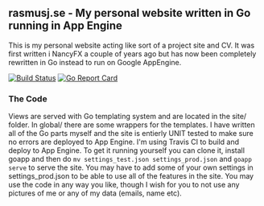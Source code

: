 ## rasmusj.se - My personal website written in Go running in App Engine
This is my personal website acting like sort of a project site and CV. It was first written i NancyFX a couple of years ago but has now been completely rewritten in Go instead to run on Google AppEngine. 

[![Build Status](https://travis-ci.org/rctl/rasmusj.se.svg?branch=master)](https://travis-ci.org/rctl/rasmusj.se)
[![Go Report Card](https://goreportcard.com/badge/github.com/rasmusj-se/rasmusj.se)](https://goreportcard.com/report/github.com/rasmusj-se/rasmusj.se)

### The Code
Views are served with Go templating system and are located in the site/ folder. In global/ there are some wrappers for the templates. I have written all of the Go parts myself and the site is entierly UNIT tested to make sure no errors are deployed to App Engine. I'm using Travis CI to build and deploy to App Engine. To get it running yourself you can clone it, install goapp and then do `mv settings_test.json settings_prod.json` and `goapp serve` to serve the site. You may have to add some of your own settings in settings_prod.json to be able to use all of the features in the site. You may use the code in any way you like, though I wish for you to not use any pictures of me or any of my data (emails, name etc).
